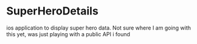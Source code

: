 # SuperHeroDetails
ios application to display super hero data. Not sure where I am going with this yet, was just playing with a public API i found
